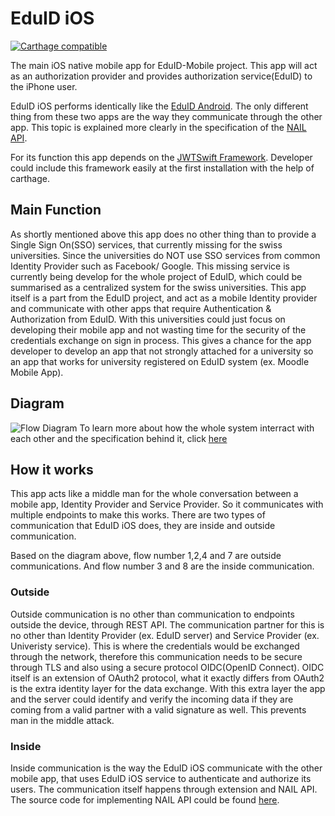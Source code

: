 # EduID iOS
[![Carthage compatible](https://img.shields.io/badge/Carthage-compatible-4BC51D.svg?style=flat)](https://github.com/Carthage/Carthage)

The main iOS native mobile app for EduID-Mobile project. This app will act as an authorization provider and provides authorization service(EduID) to the iPhone user.

EduID iOS performs identically like the [EduID Android](https://github.com/EduID-Mobile/EduID-Android). The only different thing from these two apps are the way they communicate through the other app. This topic is explained more clearly in the specification of the [NAIL API](https://github.com/EduID-Mobile/Architecture-and-Requirements/blob/master/40-nail-api.md).

For its function this app depends on the [JWTSwift Framework](https://github.com/EduID-Mobile/JWTswift). Developer could include this framework easily at the first installation with the help of carthage.

## Main Function

As shortly mentioned above this app does no other thing than to provide a Single Sign On(SSO) services, that currently missing for the swiss universities. Since the universities do NOT use SSO services from common Identity Provider such as Facebook/ Google. This missing service is currently being develop for the whole project of EduID, which could be summarised as a centralized system for the swiss universities. This app itself is a part from the EduID project, and act as a mobile Identity provider and communicate with other apps that require Authentication & Authorization from EduID.
With this universities could just focus on developing their mobile app and not wasting time for the security of the credentials exchange on sign in process. This gives a chance for the app developer to develop an app that not strongly attached for a university so an app that works for university registered on EduID system (ex. Moodle Mobile App).

## Diagram

![Flow Diagram](https://github.com/EduID-Mobile/Eduid-iOS/blob/master/FlowDiagram%20EduID%20iOS.png)
To learn more about how the whole system interract with each other and the specification behind it, click [here](https://github.com/EduID-Mobile/Architecture-and-Requirements)

## How it works

This app acts like a middle man for the whole conversation between a mobile app, Identity Provider and Service Provider.
So it communicates with multiple endpoints to make this works. There are two types of communication that EduID iOS does, they are inside and outside communication.

Based on the diagram above, flow number 1,2,4 and 7 are outside communications.
And flow number 3 and 8 are the inside communication.

### Outside
Outside communication is no other than communication to endpoints outside the device, through REST API. The communication partner for this is no other than Identity Provider (ex. EduID server) and Service Provider (ex. Univeristy service).
This is where the credentials would be exchanged through the network, therefore this communication needs to be secure through TLS and also using a secure protocol OIDC(OpenID Connect).
OIDC itself is an extension of OAuth2 protocol, what it exactly differs from OAuth2 is the extra identity layer for the data exchange. With this extra layer the app and the server could identify and verify the incoming data if they are coming from a valid partner with a valid signature as well. This prevents man in the middle attack.

### Inside
Inside communication is the way the EduID iOS communicate with the other mobile app, that uses EduID iOS service to authenticate and authorize its users. The communication itself happens through extension and NAIL API. The source code for implementing NAIL API could be found [here](https://github.com/EduID-Mobile/NAIL-iOS).

